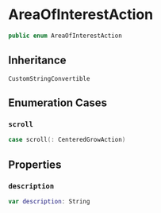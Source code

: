 # AreaOfInterestAction

``` swift
public enum AreaOfInterestAction
```

## Inheritance

`CustomStringConvertible`

## Enumeration Cases

### `scroll`

``` swift
case scroll(:​ CenteredGrowAction)
```

## Properties

### `description`

``` swift
var description:​ String
```
